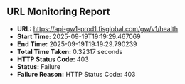 ## URL Monitoring Report

- **URL:** https://api-gw1-prod1.fisglobal.com/gw/v1/health
- **Start Time:** 2025-09-19T19:19:29.467069
- **End Time:** 2025-09-19T19:19:29.790239
- **Total Time Taken:** 0.32317 seconds
- **HTTP Status Code:** 403
- **Status:** Failure
- **Failure Reason:** HTTP Status Code: 403

